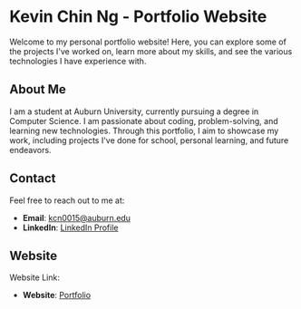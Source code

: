 # Kevin Chin Ng - Portfolio Website

Welcome to my personal portfolio website! Here, you can explore some of the projects I've worked on, learn more about my skills, and see the various technologies I have experience with.

## About Me
I am a student at Auburn University, currently pursuing a degree in Computer Science. I am passionate about coding, problem-solving, and learning new technologies. Through this portfolio, I aim to showcase my work, including projects I've done for school, personal learning, and future endeavors.

## Contact
Feel free to reach out to me at:
- **Email**: kcn0015@auburn.edu
- **LinkedIn**: [LinkedIn Profile](https://www.linkedin.com/in/kevinchinng)

## Website
Website Link:

- **Website**: [Portfolio](https://kevincngg.github.io/personal-portfolio/)
